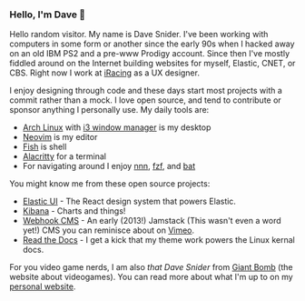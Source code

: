 ### Hello, I'm Dave 👋

Hello random visitor. My name is Dave Snider. I've been working with computers in some form or another since the early 90s when I hacked away on an old IBM PS2 and a pre-www Prodigy account. Since then I've mostly fiddled around on the Internet building websites for myself, Elastic, CNET, or CBS. Right now I work at [iRacing][16] as a UX designer.

I enjoy designing through code and these days start most projects with a commit rather than a mock. I love open source, and tend to contribute or sponsor anything I personally use. My daily tools are:

- [Arch Linux][15] with [i3 window manager][14] is my desktop
- [Neovim][9] is my editor
- [Fish][10] is shell
- [Alacritty][11] for a terminal
- For navigating around I enjoy [nnn][2], [fzf][3], and [bat][4]

You might know me from these open source projects:

- [Elastic UI][1] - The React design system that powers Elastic.
- [Kibana][5] - Charts and things!
- [Webhook CMS][6] - An early (2013!) Jamstack (This wasn't even a word yet!) CMS you can reminisce about on [Vimeo][8].
- [Read the Docs][7] - I get a kick that my theme work powers the Linux kernal docs.

For you video game nerds, I am also _that Dave Snider_ from [Giant Bomb][12] (the website about videogames). You can read more about what I'm up to on my [personal website][13].

[0]: https://elastic.co
[1]: https://github.com/elastic/eui
[2]: https://github.com/jarun/nnn
[3]: https://github.com/junegunn/fzf
[4]: https://github.com/sharkdp/bat
[5]: https://github.com/elastic/kibana
[6]: https://github.com/webhook
[7]: https://github.com/readthedocs/sphinx_rtd_theme
[8]: https://vimeo.com/webhook
[9]: https://github.com/neovim/neovim
[10]: https://fishshell.com/
[11]: https://github.com/alacritty/alacritty
[12]: https://giantbomb.com
[13]: https://davesnider.com
[14]: https://i3wm.org/
[15]: https://archlinux.org/
[16]: https://iracing.com
